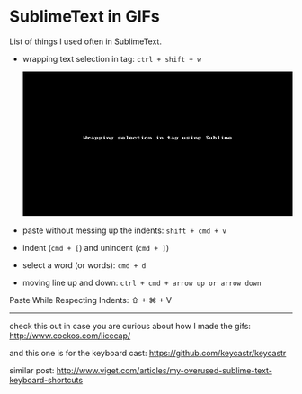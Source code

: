 # SublimeText in GIFs

List of things I used often in SublimeText.

* wrapping text selection in tag: `ctrl + shift + w`

  ![](/assets/gifs/wrapping-selection-in-tag-using-sublime.gif)

* paste without messing up the indents: `shift + cmd + v`

* indent (`cmd + [`) and unindent (`cmd + ]`)

* select a word (or words): `cmd + d`

* moving line up and down: `ctrl + cmd + arrow up or arrow down`

Paste While Respecting Indents: ⇧ + ⌘ + V

---
check this out in case you are curious about how I made the gifs: http://www.cockos.com/licecap/

and this one is for the keyboard cast: https://github.com/keycastr/keycastr

similar post: http://www.viget.com/articles/my-overused-sublime-text-keyboard-shortcuts